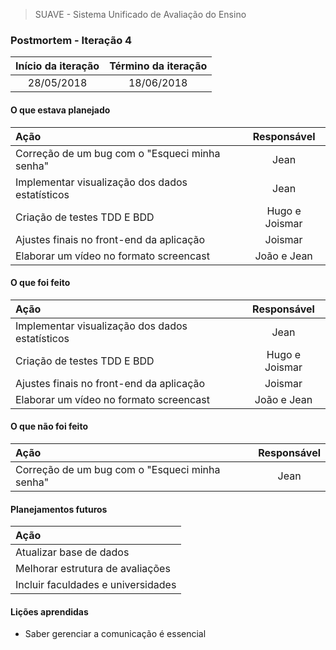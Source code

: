 > SUAVE - Sistema Unificado de Avaliação do Ensino

### Postmortem - Iteração 4


|Início da iteração | Término da iteração|
|:-----------------:|:------------------:|
|    28/05/2018     |     18/06/2018	 |

#### O que estava planejado
|			 		   Ação | Responsável|
|:----------------------------------------------|:----------:|
|Correção de um bug com o "Esqueci minha senha"  | Jean          |
|Implementar visualização dos dados estatísticos | Jean          |
|Criação de testes TDD E BDD			 | Hugo e Joismar|
|Ajustes finais no front-end da aplicação	 | Joismar       |
|Elaborar um vídeo no formato screencast	 | João e Jean   |

#### O que foi feito
|	    		      		    Ação | Responsável   |
|:-----------------------------------------------|:-------------:|
|Implementar visualização dos dados estatísticos | Jean          |
|Criação de testes TDD E BDD			 | Hugo e Joismar|
|Ajustes finais no front-end da aplicação	 | Joismar       |
|Elaborar um vídeo no formato screencast	 | João e Jean   |

#### O que não foi feito
|					  Ação | Responsável|
|:---------------------------------------------|:----------:|
|Correção de um bug com o "Esqueci minha senha"| Jean       |

#### Planejamentos futuros
|			 		    Ação |
|:-----------------------------------------------|
|Atualizar base de dados|
|Melhorar estrutura de avaliações|
|Incluir faculdades e universidades|

#### Lições aprendidas
* Saber gerenciar a comunicação é essencial
